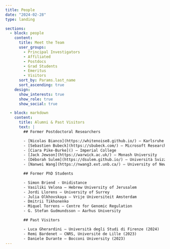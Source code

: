 ```yaml
---
title: People
date: "2024-02-28"
type: landing

sections:
  - block: people
    content:
      title: Meet the Team
      user_groups:
        - Principal Investigators
        - Affiliated
        - Postdocs
        - Grad Students
        - Emeritus
        - Visitors
      sort_by: Params.last_name
      sort_ascending: true
    design:
      show_interests: true
      show_role: true
      show_social: true

  - block: markdown
    content:
      title: Alumni & Past Visitors
      text: |
        ## Former Postdoctoral Researchers

        - [Nicolas Bianco](https://whitenoise8.github.io/) – Karlsruhe Institute of Technology  
        - [Sebastien Bubeck](https://sbubeck.com/) – Microsoft Research  
        - [Ciara Pike-Burke]() – Imperial College  
        - [Jack Jewson](https://warwick.ac.uk/) – Monash University  
        - [Déborah Sulem](https://dsulem.github.io/) – Università Svizzera Italiana  
        - [Nanwei Wang](https://nwang3.ext.unb.ca/) – University of New Brunswick  

        ## Former PhD Students

        - Simon Briend - Unidistance
        - Vasiliki Velona – Hebrew University of Jerusalem  
        - Jordi Llorens – University of Surrey  
        - Julia Olkhovskaya – Vrije Universiteit Amsterdam  
        - Dmitrii Tikhonenko  
        - Miquel Torrens – Centre for Genomic Regulation  
        - G. Stefan Gudmundsson – Aarhus University  

        ## Past Visitors

        - Luca Gherardini – Università degli Studi di Firenze (2024)  
        - Remi Bardenet – CNRS, Université de Lille (2023)  
        - Daniele Durante – Bocconi University (2023)
---
```

